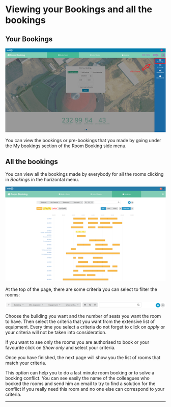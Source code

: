 

# Viewing your Bookings and all the bookings

## Your Bookings

![My bookings](../assets/room_booking/my_bookings_3.png)

You can view the bookings or pre-bookings that you made by going under the My bookings section of the Room Booking side menu.

## All the bookings

You can view all the bookings made by everybody for all the rooms clicking in *Bookings* in the horizontal menu.

![Bookings](../assets/room_booking/bookings.png)



At the top of the page, there are some criteria you can select to filter the rooms:

![Bookings filters](../assets/room_booking/bookings_filters.png)

Choose the building you want and the number of seats you want the room to have. Then select the criteria that you want from the extensive list of equipment. Every time you select a criteria do not forget to click on *apply* or your criteria will not be taken into consideration.

If you want to see only the rooms you are authorised to book or your favourite click on *Show only* and select your criteria.


Once you have finished, the next page will show you the list of rooms that match your criteria.

This option can help you to do a last minute room booking or to solve a booking conflict. You can see easily the name of the colleagues who booked the rooms and send him an email to try to find a solution for the conflict if you really need this room and no one else can correspond to your criteria.

---
